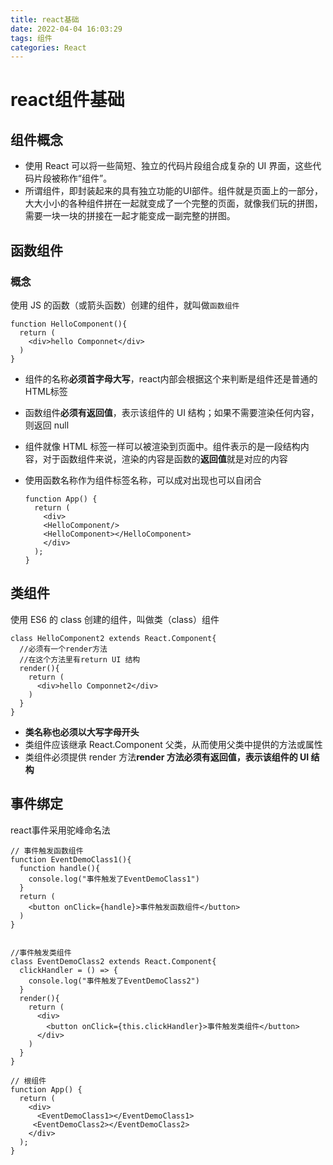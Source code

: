 ```yaml
---
title: react基础
date: 2022-04-04 16:03:29
tags: 组件
categories: React 
---
```


# react组件基础

## 组件概念

- 使用 React 可以将一些简短、独立的代码片段组合成复杂的 UI 界面，这些代码片段被称作“组件”。
- 所谓组件，即封装起来的具有独立功能的UI部件。组件就是页面上的一部分，大大小小的各种组件拼在一起就变成了一个完整的页面，就像我们玩的拼图，需要一块一块的拼接在一起才能变成一副完整的拼图。

## 函数组件

### 概念

使用 JS 的函数（或箭头函数）创建的组件，就叫做`函数组件`

```react
function HelloComponent(){
  return (
    <div>hello Componnet</div>
  )
}
```

- 组件的名称**必须首字母大写**，react内部会根据这个来判断是组件还是普通的HTML标签

- 函数组件**必须有返回值**，表示该组件的 UI 结构；如果不需要渲染任何内容，则返回 null

- 组件就像 HTML 标签一样可以被渲染到页面中。组件表示的是一段结构内容，对于函数组件来说，渲染的内容是函数的**返回值**就是对应的内容

- 使用函数名称作为组件标签名称，可以成对出现也可以自闭合

  ```react
  function App() {
    return (
      <div>
      <HelloComponent/>
      <HelloComponent></HelloComponent>
      </div>
    );
  }
  ```

## 类组件

使用 ES6 的 class 创建的组件，叫做类（class）组件

```react
class HelloComponent2 extends React.Component{
  //必须有一个render方法
  //在这个方法里有return UI 结构
  render(){
    return (
      <div>hello Componnet2</div>
    )
  }
}
```

- **类名称也必须以大写字母开头**
- 类组件应该继承 React.Component 父类，从而使用父类中提供的方法或属性
- 类组件必须提供 render 方法**render 方法必须有返回值，表示该组件的 UI 结构**

## 事件绑定

react事件采用驼峰命名法

```react
// 事件触发函数组件
function EventDemoClass1(){
  function handle(){
    console.log("事件触发了EventDemoClass1")
  }
  return (
    <button onClick={handle}>事件触发函数组件</button>
  )
}


//事件触发类组件
class EventDemoClass2 extends React.Component{
  clickHandler = () => {
    console.log("事件触发了EventDemoClass2")
  }
  render(){
    return (
      <div>
        <button onClick={this.clickHandler}>事件触发类组件</button>
      </div>
    )
  }
}

// 根组件
function App() {
  return (
    <div>
      <EventDemoClass1></EventDemoClass1>
     <EventDemoClass2></EventDemoClass2>
    </div>
  );
}
```

